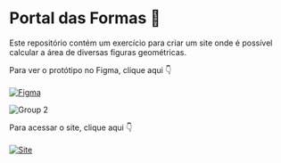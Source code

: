 # Portal das Formas 📐

Este repositório contém um exercício para criar um site onde é possível calcular a área de diversas figuras geométricas. 

Para ver o protótipo no Figma, clique aqui 👇<br><br>
[![Figma](https://img.shields.io/badge/Figma-F24E1E?style=for-the-badge&logo=figma&logoColor=white)](https://www.figma.com/design/CHIJ6e6EtfeBt3wgHZquli/Portal-Das-Formas?node-id=0-1&t=aXdGl6oedp1jCmVe-1)

![Group 2](https://github.com/user-attachments/assets/34c3da44-5290-4927-ba07-284894ce0c23)

Para acessar o site, clique aqui 👇<br><br>
[<img src="https://img.shields.io/badge/Site-490000?style=for-the-badge&logo=github&logoColor=white" alt="Site">](https://carolzin.github.io/PortalDasFormas/)
